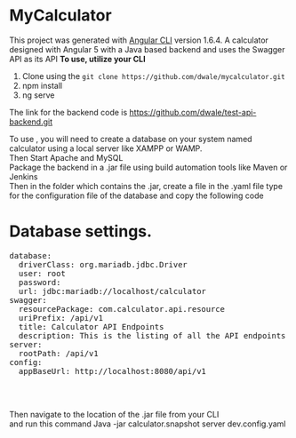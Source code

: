 # MyCalculator
This project was generated with [Angular CLI](https://github.com/angular/angular-cli) version 1.6.4.
A calculator designed with Angular 5 with a Java based backend and uses the Swagger API as its API
<b>To use, utilize your CLI</b>
1) Clone using the `git clone https://github.com/dwale/mycalculator.git`
2) npm install
3) ng serve

The link for the backend code is https://github.com/dwale/test-api-backend.git

To use , you will need to create a database on your system named calculator using a local server like XAMPP or WAMP.<br/>
Then Start Apache and MySQL<br/>
Package the backend in a .jar file using build automation tools like Maven or Jenkins<br/>
Then in the folder which contains the .jar, create a file in the .yaml file type for the configuration file of the database and copy the following code


# Database settings.
<pre>
database:
  driverClass: org.mariadb.jdbc.Driver
  user: root
  password:
  url: jdbc:mariadb://localhost/calculator
swagger:
  resourcePackage: com.calculator.api.resource
  uriPrefix: /api/v1
  title: Calculator API Endpoints
  description: This is the listing of all the API endpoints of Calculator back end. It lists resource details, operations supported, access methods and request/response format.
server:
  rootPath: /api/v1
config:
  appBaseUrl: http://localhost:8080/api/v1
  </pre><br/>
Then navigate to the location of the .jar file from your CLI<br/>
and run this command Java -jar calculator.snapshot server dev.config.yaml
